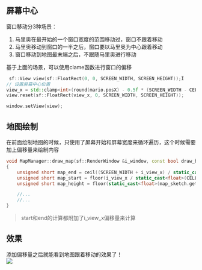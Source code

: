 ## 屏幕中心
窗口移动分3种场景：

1. 马里奥在最开始的一个窗口宽度的范围移动过，窗口不跟着移动
2. 马里奥移动到窗口的一半之后，窗口要以马里奥为中心跟着移动
3. 窗口移动到地图最末端之后，不跟随马里奥进行移动

基于上面的场景，可以使用clame函数进行窗口的偏移
```cpp
 sf::View view(sf::FloatRect(0, 0, SCREEN_WIDTH, SCREEN_HEIGHT));Ï
// 设置屏幕中心位置
view_x = std::clamp<int>(round(mario.posX) - 0.5f * (SCREEN_WIDTH - CELL_SIZE), 0, CELL_SIZE * MapManager::get_instance().get_map_size() - SCREEN_WIDTH);
view.reset(sf::FloatRect(view_x, 0, SCREEN_WIDTH, SCREEN_HEIGHT));

window.setView(view);
```

## 地图绘制
在前面绘制地图的时候，只使用了屏幕开始和屏幕宽度来循环遍历，这个时候需要加上偏移量来绘制内容
```cpp
void MapManager::draw_map(sf::RenderWindow &i_window, const bool draw_bg, const unsigned int i_view_x)
{
    unsigned short map_end = ceil((SCREEN_WIDTH + i_view_x) / static_cast<float>(CELL_SIZE));
    unsigned short map_start = floor(i_view_x / static_cast<float>(CELL_SIZE));
    unsigned short map_height = floor(static_cast<float>(map_sketch.getSize().y) / MAP_SKETCH_LAYER);

    //...
    //...
}
```
> start和end的计算都附加了i_view_x偏移量来计算

## 效果
添加偏移量之后就能看到地图跟着移动的效果了！  
![](https://github.com/DongDian455/superMario/blob/master/aricles/images/6_1.gif?raw=true")
